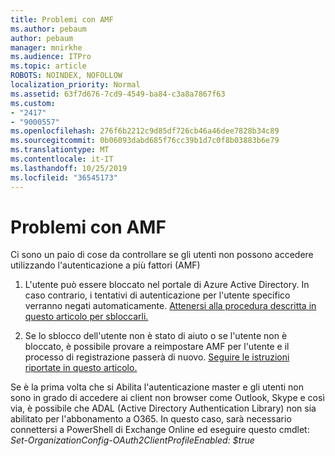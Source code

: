 ```yaml
---
title: Problemi con AMF
ms.author: pebaum
author: pebaum
manager: mnirkhe
ms.audience: ITPro
ms.topic: article
ROBOTS: NOINDEX, NOFOLLOW
localization_priority: Normal
ms.assetid: 63f7d676-7cd9-4549-ba84-c3a8a7867f63
ms.custom:
- "2417"
- "9000557"
ms.openlocfilehash: 276f6b2212c9d85df726cb46a46dee7828b34c89
ms.sourcegitcommit: 0b06093dabd685f76cc39b1d7c0f8b03883b6e79
ms.translationtype: MT
ms.contentlocale: it-IT
ms.lasthandoff: 10/25/2019
ms.locfileid: "36545173"
---
```

# <a name="issues-with-mfa"></a>Problemi con AMF
Ci sono un paio di cose da controllare se gli utenti non possono accedere utilizzando l'autenticazione a più fattori (AMF)

1. L'utente può essere bloccato nel portale di Azure Active Directory. In caso contrario, i tentativi di autenticazione per l'utente specifico verranno negati automaticamente. [Attenersi alla procedura descritta in questo articolo per sbloccarli.](https://docs.microsoft.com/azure/active-directory/authentication/howto-mfa-mfasettings#block-and-unblock-users)

2. Se lo sblocco dell'utente non è stato di aiuto o se l'utente non è bloccato, è possibile provare a reimpostare AMF per l'utente e il processo di registrazione passerà di nuovo. [Seguire le istruzioni riportate in questo articolo.](https://docs.microsoft.com/azure/active-directory/authentication/howto-mfa-userdevicesettings#require-users-to-provide-contact-methods-again)

Se è la prima volta che si Abilita l'autenticazione master e gli utenti non sono in grado di accedere ai client non browser come Outlook, Skype e così via, è possibile che ADAL (Active Directory Authentication Library) non sia abilitato per l'abbonamento a O365. In questo caso, sarà necessario connettersi a PowerShell di Exchange Online ed eseguire questo cmdlet:  *Set-OrganizationConfig-OAuth2ClientProfileEnabled: $true*